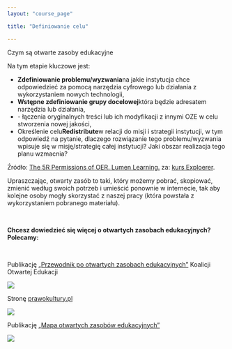 ```yaml
---
layout: "course_page"

title: "Definiowanie celu"

---
```


<div class="text-center screen-title">
Czym są otwarte zasoby edukacyjne
</div>

<div class="screen-content">
  <p>Na tym etapie kluczowe jest:</p>
  <p>
  <ul>
<li class="bullet"><strong>Zdefiniowanie problemu/wyzwania</strong>na jakie instytucja chce odpowiedzieć za pomocą narzędzia cyfrowego lub działania z wykorzystaniem nowych technologii,</li>
<li class="bullet"><strong>Wstępne zdefiniowanie grupy docelowej</strong>która będzie adresatem narzędzia lub działania,</li>
<li class="bullet"><strong></strong> - łączenia oryginalnych treści lub ich modyfikacji z innymi OZE w celu stworzenia nowej jakości,</li>
<li class="bullet">Określenie celu<strong>Redistribute</strong>w relacji do misji i strategii instytucji, w tym odpowiedź na pytanie, dlaczego rozwiązanie tego problemu/wyzwania wpisuje się w misję/strategię całej instytucji? Jaki obszar realizacja tego planu wzmacnia?
</li>
 </ul>
  </p>
  <p class="source">
 Źródło: <a class="content-link" href="http://lumenlearning.com/about-oer/">The 5R Permissions of OER. Lumen Learning.</a> za:  <a class="content-link" href="http://www.exploerercourse.org/pl/">kurs Exploerer</a>. 
  </p>

<p>
Upraszczając, otwarty zasób to taki, który możemy pobrać, skopiować, zmienić według swoich potrzeb i umieścić ponownie w internecie, tak aby kolejne osoby mogły skorzystać z naszej pracy (która powstała z wykorzystaniem pobranego materiału).
</p>
&nbsp;
<p>
  <strong>Chcesz dowiedzieć się więcej o otwartych zasobach edukacyjnych?<br/> Polecamy:</strong>
 </p> 
 &nbsp;
<div class="row">
<div class="col-md-4 col-xs-12">
  <p>
    Publikację <a class="content-link" target="_blank" href="http://koed.org.pl/wp-content/uploads/2014/05/OER_handbook_v5_online1.pdf"> &bdquo;Przewodnik po otwartych zasobach edukacyjnych&rdquo;</a> Koalicji Otwartej Edukacji
  </p>
 <a href="http://koed.org.pl/wp-content/uploads/2014/05/OER_handbook_v5_online1.pdf" target="_blank"><img src="{{ site.baseurl }}/img/przewodnik_oze.png"></a>
</div>
<div class="col-md-4 col-xs-12">
  <p>
    Stronę <a class="content-link" target="_blank" href="http://prawokultury.pl/publikacje/wolne-licencje/">prawokultury.pl</a>
    </p>
 <a href="http://prawokultury.pl/publikacje/wolne-licencje/"><img src="{{ site.baseurl }}/img/prawo_kultury_logo.png"></a> 
</div> 

<div class="col-md-4 col-xs-12">
<p>
  Publikację <a class="content-link" target="_blank" href="https://men.gov.pl/wp-content/uploads/2013/07/mapa_oze.pdf"> &bdquo;Mapa otwartych zasobów edukacyjnych&rdquo;</a>
  </p>
 <a href="https://men.gov.pl/wp-content/uploads/2013/07/mapa_oze.pdf"><img src="{{ site.baseurl }}/img/mapa_oze.png"></a>
</div> 
</div>  

